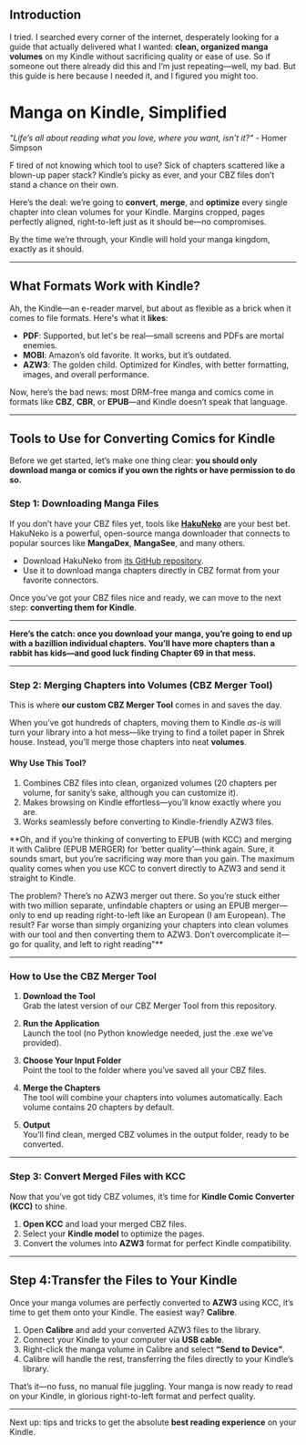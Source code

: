 ## Introduction  

I tried. I searched every corner of the internet, desperately looking for a guide that actually delivered what I wanted: **clean, organized manga volumes** on my Kindle without sacrificing quality or ease of use. So if someone out there already did this and I’m just repeating—well, my bad. But this guide is here because I needed it, and I figured you might too.  

# Manga on Kindle, Simplified  

*"Life’s all about reading what you love, where you want, isn’t it?"*  - Homer Simpson

F tired of not knowing which tool to use? Sick of chapters scattered like a blown-up paper stack? Kindle’s picky as ever, and your CBZ files don’t stand a chance on their own.  

Here’s the deal: we’re going to **convert**, **merge**, and **optimize** every single chapter into clean volumes for your Kindle. Margins cropped, pages perfectly aligned, right-to-left just as it should be—no compromises.  

By the time we’re through, your Kindle will hold your manga kingdom, exactly as it should.  

---

## What Formats Work with Kindle?  

Ah, the Kindle—an e-reader marvel, but about as flexible as a brick when it comes to file formats. Here's what it **likes**:  

- **PDF**: Supported, but let's be real—small screens and PDFs are mortal enemies.  
- **MOBI**: Amazon’s old favorite. It works, but it’s outdated.  
- **AZW3**: The golden child. Optimized for Kindles, with better formatting, images, and overall performance.  

Now, here’s the bad news: most DRM-free manga and comics come in formats like **CBZ**, **CBR**, or **EPUB**—and Kindle doesn’t speak that language.  

---

## Tools to Use for Converting Comics for Kindle  

Before we get started, let’s make one thing clear: **you should only download manga or comics if you own the rights or have permission to do so.** 

### **Step 1: Downloading Manga Files**  
If you don’t have your CBZ files yet, tools like **[HakuNeko](https://github.com/manga-download/hakuneko)** are your best bet. HakuNeko is a powerful, open-source manga downloader that connects to popular sources like **MangaDex**, **MangaSee**, and many others.  

- Download HakuNeko from [its GitHub repository](https://github.com/manga-download/hakuneko).  
- Use it to download manga chapters directly in CBZ format from your favorite connectors.  

Once you’ve got your CBZ files nice and ready, we can move to the next step: **converting them for Kindle**.  

---

**Here’s the catch: once you download your manga, you’re going to end up with a bazillion individual chapters. You’ll have more chapters than a rabbit has kids—and good luck finding Chapter 69 in that mess.**

---

### **Step 2: Merging Chapters into Volumes (CBZ Merger Tool)**  
This is where **our custom CBZ Merger Tool** comes in and saves the day.  

When you’ve got hundreds of chapters, moving them to Kindle *as-is* will turn your library into a hot mess—like trying to find a toilet paper in Shrek house. Instead, you’ll merge those chapters into neat **volumes**.  

#### **Why Use This Tool?**  
1. Combines CBZ files into clean, organized volumes (20 chapters per volume, for sanity’s sake, although you can customize it).  
2. Makes browsing on Kindle effortless—you’ll know exactly where you are.  
3. Works seamlessly before converting to Kindle-friendly AZW3 files.  

**Oh, and if you’re thinking of converting to EPUB (with KCC) and merging it with Calibre (EPUB MERGER) for ‘better quality’—think again. Sure, it sounds smart, but you’re sacrificing way more than you gain. The maximum quality comes when you use KCC to convert directly to AZW3 and send it straight to Kindle.

The problem? There’s no AZW3 merger out there. So you’re stuck either with two million separate, unfindable chapters or using an EPUB merger—only to end up reading right-to-left like an European (I am European). The result? Far worse than simply organizing your chapters into clean volumes with our tool and then converting them to AZW3. Don’t overcomplicate it—go for quality, and left to right reading"**

---

### **How to Use the CBZ Merger Tool**  
1. **Download the Tool**  
   Grab the latest version of our CBZ Merger Tool from this repository.  

2. **Run the Application**  
   Launch the tool (no Python knowledge needed, just the .exe we’ve provided).  

3. **Choose Your Input Folder**  
   Point the tool to the folder where you’ve saved all your CBZ files.  

4. **Merge the Chapters**  
   The tool will combine your chapters into volumes automatically. Each volume contains 20 chapters by default.  

5. **Output**  
   You’ll find clean, merged CBZ volumes in the output folder, ready to be converted.  

---

### **Step 3: Convert Merged Files with KCC**  
Now that you’ve got tidy CBZ volumes, it’s time for **Kindle Comic Converter (KCC)** to shine.  

1. **Open KCC** and load your merged CBZ files.  
2. Select your **Kindle model** to optimize the pages.  
3. Convert the volumes into **AZW3** format for perfect Kindle compatibility.  

---

## **Step 4:Transfer the Files to Your Kindle**

Once your manga volumes are perfectly converted to **AZW3** using KCC, it’s time to get them onto your Kindle. The easiest way? **Calibre**.  

1. Open **Calibre** and add your converted AZW3 files to the library.  
2. Connect your Kindle to your computer via **USB cable**.  
3. Right-click the manga volume in Calibre and select **“Send to Device”**.  
4. Calibre will handle the rest, transferring the files directly to your Kindle’s library.  

That’s it—no fuss, no manual file juggling. Your manga is now ready to read on your Kindle, in glorious right-to-left format and perfect quality.  

---

Next up: tips and tricks to get the absolute **best reading experience** on your Kindle.  


